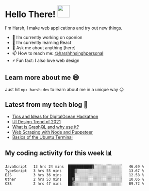 # Hello There! <img src="https://media.giphy.com/media/hvRJCLFzcasrR4ia7z/giphy.gif" width="40px"></a>

I'm Harsh, I make web applications and try out new things.

 - :telescope: I’m currently working on oponion
 - :seedling: I’m currently learning React
 - :speech_balloon: Ask me about anything [here]
 - :mailbox: How to reach me: [@harshhhsinghpersonal](mailto:harshhh.singh.personal@gmail.com)
 - :zap: Fun fact: I also love web design

## Learn more about me :smile:

Just hit `npx harsh-dev` to learn about me in a unique way :wink:

## Latest from my tech blog :book:
<!-- BLOG-POST-LIST:START -->
- [Tips and Ideas for DigitalOcean Hackathon](https://dev.to/harshhhdev/tips-and-ideas-for-digitalocean-hackathon-fha)
- [UI Design Trend of 2021](https://dev.to/harshhhdev/ui-design-trend-of-2021-4fb7)
- [What is GraphQL and why use it?](https://dev.to/harshhhdev/graphql-what-and-why-3f9n)
- [Web Scraping with Node and Puppeteer](https://dev.to/harshhhdev/guide-to-web-scraping-with-node-1kpe)
- [Basics of the Ubuntu Terminal](https://dev.to/harshhhdev/basic-guide-to-ubuntu-terminal-9g4)
<!-- BLOG-POST-LIST:END -->

## My coding activity for this week 📊

<!--START_SECTION:waka-->
```text
JavaScript   13 hrs 24 mins  ███████████▓░░░░░░░░░░░░░   46.69 % 
TypeScript   3 hrs 55 mins   ███▒░░░░░░░░░░░░░░░░░░░░░   13.67 % 
EJS          3 hrs 36 mins   ███░░░░░░░░░░░░░░░░░░░░░░   12.58 % 
Other        2 hrs 53 mins   ██▓░░░░░░░░░░░░░░░░░░░░░░   10.06 % 
CSS          2 hrs 47 mins   ██▒░░░░░░░░░░░░░░░░░░░░░░   09.72 % 
```
<!--END_SECTION:waka-->
